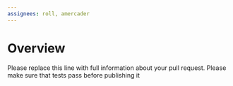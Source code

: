```yaml
---
assignees: roll, amercader
---
```


# Overview

Please replace this line with full information about your pull request. Please make sure that tests pass before publishing it
